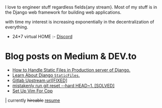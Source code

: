 
I love to engineer stuff regardless fields{any stream}.
Most of my stuff is in the Django web framework for building web applications.

with time my interest is increasing exponentially in the decentralization of everything.
-  24*7 virtual HOME :- <a href="https://discord.gg/SQvDE6HjaW"> Discord</a> 


 
 
 


<div align="left">
   

    
# Blog posts on Medium & DEV.to


<!-- BLOG-POST-LIST:START -->
- [How to Handle Static Files in Production server of Django.](https://dev.to/ritiksoni00/how-to-handle-static-files-in-production-server-of-django-5bgb)
- [Learn About Django `StaticFiles`.](https://dev.to/ritiksoni00/learn-about-django-staticfiles-16pb)
- [Gitlab Upstream url[FIXED]](https://dev.to/ritiksoni00/gitlab-upstream-urlfixed-2hkg)
- [mistakenly run git reset --hard HEAD~1.  [SOLVED]](https://dev.to/ritiksoni00/mistakenly-run-git-reset-hard-head-1-solved-21i)
- [Set Up Vim For Cpp](https://dev.to/ritiksoni00/set-up-vim-for-cpp-pj)
<!-- BLOG-POST-LIST:END -->
 
</div>
 
 
 <div align="left">
  
  
 
| currently ~~hireable~~ [resume](https://drive.google.com/file/d/1XOzYY4nXpyW6AZq2y6VJukc3dvP8dI8B/view?usp=sharing) 
  </div>

<div> 
 

</div>

      


